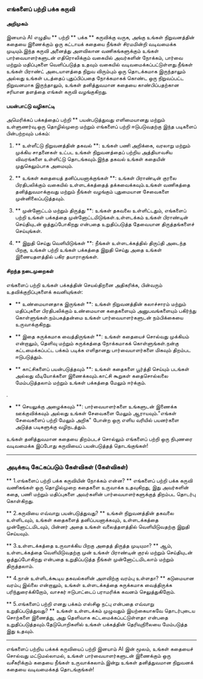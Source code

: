 ### எங்களைப் பற்றி பக்க கருவி

#### அறிமுகம்
இனயாம் AI எழுதிய ** பற்றி ** பக்க ** கருவிக்கு வருக, அங்கு உங்கள் நிறுவனத்தின் கதையை இணைக்கும் ஒரு கட்டாயக் கதையை நீங்கள் சிரமமின்றி வடிவமைக்க முடியும்.இந்த கருவி அனைத்து அளவிலான வணிகங்களுக்கும் உங்கள் பார்வையாளர்களுடன் எதிரொலிக்கும் வகையில் அவர்களின் நோக்கம், பார்வை மற்றும் மதிப்புகளை வெளிப்படுத்த உதவும் வகையில் வடிவமைக்கப்பட்டுள்ளது.நீங்கள் உங்கள் பிராண்ட் அடையாளத்தை நிறுவ விரும்பும் ஒரு தொடக்கமாக இருந்தாலும் அல்லது உங்கள் படத்தைப் புதுப்பிப்பதை நோக்கமாகக் கொண்ட ஒரு நிறுவப்பட்ட நிறுவனமாக இருந்தாலும், உங்கள் தனித்துவமான கதையை காண்பிப்பதற்கான சரியான தளத்தை எங்கள் கருவி வழங்குகிறது.

#### பயன்பாட்டு வழிகாட்டி
அமெரிக்கப் பக்கத்தைப் பற்றி ** பயன்படுத்துவது எளிமையானது மற்றும் உள்ளுணர்வு.ஒரு தொழில்முறை மற்றும் எங்களைப் பற்றி ஈடுபடுவதற்கு இந்த படிகளைப் பின்பற்றவும் பக்கம்:

1. ** உள்ளீட்டு நிறுவனத்தின் தகவல் **: உங்கள் பணி அறிக்கை, வரலாறு மற்றும் முக்கிய சாதனைகள் உட்பட உங்கள் நிறுவனத்தைப் பற்றிய அத்தியாவசிய விவரங்களை உள்ளிட்டு தொடங்கவும்.இந்த தகவல் உங்கள் கதையின் முதுகெலும்பாக அமையும்.

2. ** உங்கள் கதையைத் தனிப்பயனாக்குங்கள் **: உங்கள் பிராண்டின் குரலை பிரதிபலிக்கும் வகையில் உள்ளடக்கத்தைத் தக்கவைக்கவும்.உங்கள் வணிகத்தை தனித்துவமாக்குவது மற்றும் நீங்கள் வழங்கும் புதுமையான சேவைகளை முன்னிலைப்படுத்தவும்.

3. ** முன்னோட்டம் மற்றும் திருத்து **: உங்கள் தகவலை உள்ளிட்டதும், எங்களைப் பற்றி உங்கள் பக்கத்தை முன்னோட்டமிடுங்கள்.உள்ளடக்கம் உங்கள் பிராண்டின் செய்தியுடன் ஒத்துப்போகிறது என்பதை உறுதிப்படுத்த தேவையான திருத்தங்களைச் செய்யுங்கள்.

4. ** இறுதி செய்து வெளியிடுங்கள் **: நீங்கள் உள்ளடக்கத்தில் திருப்தி அடைந்த பிறகு, உங்கள் பற்றி உங்கள் பக்கத்தை இறுதி செய்து அதை உங்கள் இணையதளத்தில் பகிர தயாராகுங்கள்.

#### சிறந்த நடைமுறைகள்
எங்களைப் பற்றி உங்கள் பக்கத்தின் செயல்திறனை அதிகரிக்க, பின்வரும் உதவிக்குறிப்புகளைக் கவனியுங்கள்:

- ** உண்மையானதாக இருங்கள் **: உங்கள் நிறுவனத்தின் கலாச்சாரம் மற்றும் மதிப்புகளை பிரதிபலிக்கும் உண்மையான கதைகளையும் அனுபவங்களையும் பகிர்ந்து கொள்ளுங்கள்.நம்பகத்தன்மை உங்கள் பார்வையாளர்களுடன் நம்பிக்கையை உருவாக்குகிறது.

- ** இதை சுருக்கமாக வைத்திருங்கள் **: உங்கள் கதையைச் சொல்வது முக்கியம் என்றாலும், தெளிவு மற்றும் சுருக்கத்தை நோக்கமாகக் கொள்ளுங்கள்.நன்கு கட்டமைக்கப்பட்ட பக்கம் படிக்க எளிதானது பார்வையாளர்களை மிகவும் திறம்பட ஈடுபடுத்தும்.

- ** காட்சிகளைப் பயன்படுத்தவும் **: உங்கள் கதைகளை பூர்த்தி செய்யும் படங்கள் அல்லது வீடியோக்களை இணைக்கவும்.காட்சி கூறுகள் கதைசொல்லலை மேம்படுத்தலாம் மற்றும் உங்கள் பக்கத்தை மேலும் ஈர்க்கும்.

.

- ** செயலுக்கு அழைக்கவும் **: பார்வையாளர்களை உங்களுடன் இணைக்க ஊக்குவிக்கவும் அல்லது உங்கள் சேவைகளை மேலும் ஆராயவும்."எங்கள் சேவைகளைப் பற்றி மேலும் அறிக" போன்ற ஒரு எளிய வரியில் பயனர்களை அடுத்த படிகளுக்கு வழிநடத்தும்.

உங்கள் தனித்துவமான கதையை திறம்படச் சொல்லும் எங்களைப் பற்றி ஒரு நிபுணரை வடிவமைக்க இப்போது கருவியைப் பயன்படுத்தத் தொடங்குங்கள்!

---

### அடிக்கடி கேட்கப்படும் கேள்விகள் (கேள்விகள்)

** 1.எங்களைப் பற்றி பக்க கருவியின் நோக்கம் என்ன? **
எங்களைப் பற்றி பக்க கருவி வணிகங்கள் ஒரு தொழில்முறை கதைகளை உருவாக்க உதவுகிறது, இது அவர்களின் கதை, பணி மற்றும் மதிப்புகளை அவர்களின் பார்வையாளர்களுக்குத் திறம்பட தொடர்பு கொள்கிறது.

** 2.கருவியை எவ்வாறு பயன்படுத்துவது? **
உங்கள் நிறுவனத்தின் தகவலை உள்ளிடவும், உங்கள் கதைகளைத் தனிப்பயனாக்கவும், உள்ளடக்கத்தை முன்னோட்டமிடவும், பின்னர் அதை உங்கள் வலைத்தளத்தில் வெளியிடுவதற்கு இறுதி செய்யவும்.

** 3.உள்ளடக்கத்தை உருவாக்கிய பிறகு அதைத் திருத்த முடியுமா? **
ஆம், உள்ளடக்கத்தை வெளியிடுவதற்கு முன் உங்கள் பிராண்டின் குரல் மற்றும் செய்தியுடன் ஒத்துப்போகிறது என்பதை உறுதிப்படுத்த நீங்கள் முன்னோட்டமிடலாம் மற்றும் திருத்தலாம்.

** 4.நான் உள்ளிடக்கூடிய தகவல்களின் அளவிற்கு வரம்பு உள்ளதா? **
கடுமையான வரம்பு இல்லை என்றாலும், உங்கள் உள்ளடக்கத்தை சுருக்கமாக வைத்திருக்க பரிந்துரைக்கிறோம், வாசகர் ஈடுபாட்டைப் பராமரிக்க கவனம் செலுத்துகிறோம்.

** 5.எங்களைப் பற்றி எனது பக்கம் எஸ்சிஓ நட்பு என்பதை எவ்வாறு உறுதிப்படுத்துவது? **
உங்கள் உள்ளடக்கம் முழுவதும் இயற்கையாகவே தொடர்புடைய சொற்களை இணைத்து, அது தெளிவாக கட்டமைக்கப்பட்டுள்ளதா என்பதை உறுதிப்படுத்தவும்.தேடுபொறிகளில் உங்கள் பக்கத்தின் தெரிவுநிலையை மேம்படுத்த இது உதவும்.

---

எங்களைப் பற்றிய பக்கக் கருவியைப் பற்றி இனயாம் AI இன் மூலம், உங்கள் கதையைச் சொல்வது மட்டுமல்லாமல், உங்கள் பார்வையாளர்களுடன் இணைக்கும் ஒரு வசீகரிக்கும் கதையை நீங்கள் உருவாக்கலாம்.இன்று உங்கள் தனித்துவமான நிறுவனக் கதையை வடிவமைக்கத் தொடங்குங்கள்!